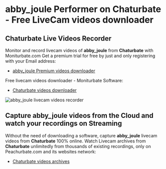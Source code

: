 # abby_joule Performer on Chaturbate - Free LiveCam videos downloader

## Chaturbate Live Videos Recorder

Monitor and record livecam videos of **abby_joule** from **Chaturbate** with Moniturbate.com
Get a premium trial for free by just and only registering with your Email address:
* [abby_joule Premium videos downloader](https://moniturbate.com/request-demo-licence-key.html)

Free livecam videos downloader - Moniturbate Software:
* [Chaturbate videos downloader](https://moniturbate.com/moniturbate-download-software.html)

![abby_joule livecam videos recorder](https://peachurnet.com/templates/moniturbate-software.png)


## Capture abby_joule videos from the Cloud and watch your recordings on Streaming

Without the need of downloading a software, capture **abby_joule** livecam videos from **Chaturbate** 100% online.
Watch Livecam archives from **Chaturbate** unlimitedly from thousands of existing recordings, only on Peachurbate.com and its websites network:
* [Chaturbate videos archives](https://peachurnet.com/)